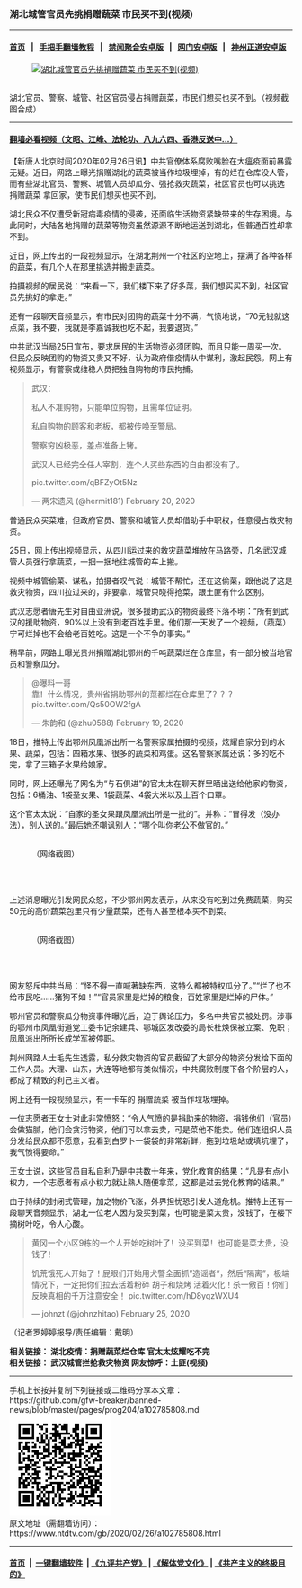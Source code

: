 ### 湖北城管官员先挑捐赠蔬菜 市民买不到(视频)
------------------------

#### [首页](https://github.com/gfw-breaker/banned-news/blob/master/README.md) &nbsp;&nbsp;|&nbsp;&nbsp; [手把手翻墙教程](https://github.com/gfw-breaker/guides/wiki) &nbsp;&nbsp;|&nbsp;&nbsp; [禁闻聚合安卓版](https://github.com/gfw-breaker/bn-android) &nbsp;&nbsp;|&nbsp;&nbsp; [网门安卓版](https://github.com/oGate2/oGate) &nbsp;&nbsp;|&nbsp;&nbsp; [神州正道安卓版](https://github.com/SzzdOgate/update) 



<div><div class="featured_image">
 <a href="https://i.ntdtv.com/assets/uploads/2020/02/1-335.jpg" target="_blank">
  <figure>
   <img alt="湖北城管官员先挑捐赠蔬菜 市民买不到(视频)" src="https://i.ntdtv.com/assets/uploads/2020/02/1-335-800x450.jpg"/>
  </figure><br/>
 </a>
 <span class="caption">
  湖北官员、警察、城管、社区官员侵占捐赠蔬菜，市民们想买也买不到。（视频截图合成）
 </span>
</div>
</div><hr/>

#### [翻墙必看视频（文昭、江峰、法轮功、八九六四、香港反送中...）](https://github.com/gfw-breaker/banned-news/blob/master/pages/link3.md)

<div><div class="post_content" itemprop="articleBody">
 <p>
  【新唐人北京时间2020年02月26日讯】中共官僚体系腐败嘴脸在大瘟疫面前暴露无疑。近日，网路上曝光捐赠湖北的蔬菜被当作垃圾埋掉，有的烂在仓库没人管，而有些湖北官员、警察、城管人员却瓜分、强抢救灾蔬菜，社区官员也可以挑选
  <ok href="https://www.ntdtv.com/gb/捐赠蔬菜.htm">
   捐赠蔬菜
  </ok>
  拿回家，使市民们想买也买不到。
 </p>
 <p>
  湖北民众不仅遭受新冠病毒疫情的侵袭，还面临生活物资紧缺带来的生存困境。与此同时，大陆各地捐赠的蔬菜等物资虽然源源不断地运送到湖北，但普通百姓却拿不到。
 </p>
 <p>
  近日，网上传出的一段视频显示，在湖北荆州一个社区的空地上，摆满了各种各样的蔬菜，有几个人在那里挑选并搬走蔬菜。
 </p>
 <p>
  拍摄视频的居民说：“来看一下，我们楼下来了好多菜，我们想买买不到，社区官员先挑好的拿走。”
 </p>
 <p>
  还有一段聊天音频显示，有市民对团购的蔬菜十分不满，气愤地说，“70元钱就这点菜，我不要，我就是李嘉诚我也吃不起，我要退货。”
  <div class="video_fit_container">
  </div>
 </p>
 <p>
  中共武汉当局25日宣布，要求居民的生活物资必须团购，而且只能一周买一次。但民众反映团购的物资又贵又不好，认为政府借疫情从中谋利，激起民怨。网上有视频显示，有警察或维稳人员把独自购物的市民拘捕。
 </p>
 <blockquote class="twitter-tweet">
  <p dir="ltr" lang="zh">
   武汉：
  </p>
  <p>
   私人不准购物，只能单位购物，且需单位证明。
  </p>
  <p>
   私自购物的顾客和老板，都被传唤至警局。
  </p>
  <p>
   警察穷凶极恶，差点准备上铐。
  </p>
  <p>
   武汉人已经完全任人宰割，连个人买些东西的自由都没有了。
  </p>
  <p>
   <ok href="https://t.co/qBFZyOt5Nz">
    pic.twitter.com/qBFZyOt5Nz
   </ok>
  </p>
  <p>
   — 两宋遗风 (@hermit181)
   <ok href="https://twitter.com/hermit181/status/1230470189617176576?ref_src=twsrc%5Etfw">
    February 20, 2020
   </ok>
  </p>
 </blockquote>
 <p>
  <script async="" charset="utf-8" src="https://platform.twitter.com/widgets.js">
  </script>
 </p>
 <p>
 </p>
 <p>
  普通民众买菜难，但政府官员、警察和城管人员却借助手中职权，任意侵占救灾物资。
 </p>
 <p>
  25日，网上传出视频显示，从四川运过来的救灾蔬菜堆放在马路旁，几名武汉城管人员强行拿蔬菜，一捆一捆地往城管的车上搬。
 </p>
 <p>
  视频中城管偷菜、谋私，拍摄者叹气说：城管不帮忙，还在这偷菜，跟他说了这是救灾物资，四川拉过来的，非要拿，城管只晓得抢菜，跟土匪有什么区别。
  <div class="video_fit_container">
  </div>
 </p>
 <div class="video_fit_container">
 </div>
 <p>
  武汉志愿者唐先生对自由亚洲说，很多援助武汉的物资最终下落不明：“所有到武汉的援助物资，90%以上没有到老百姓手里。他们那一天发了一个视频，（蔬菜）宁可烂掉也不会给老百姓吃。这是一个不争的事实。”
 </p>
 <p>
  稍早前，网路上曝光贵州捐赠湖北鄂州的千吨蔬菜烂在仓库里，有一部分被当地官员和警察瓜分。
 </p>
 <blockquote class="twitter-tweet">
  <p dir="ltr" lang="zh">
   @曝料一哥
   <br/>
   靠！什么情况，贵州省捐助鄂州的菜都烂在仓库里了？？？
   <ok href="https://t.co/Qs50OW2fgA">
    pic.twitter.com/Qs50OW2fgA
   </ok>
  </p>
  <p>
   — 朱韵和 (@zhu0588)
   <ok href="https://twitter.com/zhu0588/status/1230218138286866433?ref_src=twsrc%5Etfw">
    February 19, 2020
   </ok>
  </p>
 </blockquote>
 <p>
  <script async="" charset="utf-8" src="https://platform.twitter.com/widgets.js">
  </script>
 </p>
 <p>
 </p>
 <p>
  18日，推特上传出鄂州凤凰派出所一名警察家属拍摄的视频，炫耀自家分到的水果、蔬菜，包括：四箱水果、很多的蔬菜和鸡蛋。这名警察家属还说：多的吃不完，拿了三箱子水果给娘家。
  <div class="video_fit_container">
  </div>
 </p>
 <p>
  同时，网上还曝光了网名为“与石俱进”的官太太在聊天群里晒出送给他家的物资，包括：6桶油、1袋圣女果、1袋蔬菜、4袋大米以及上百个口罩。
 </p>
 <p>
  这个官太太说：“自家的圣女果跟凤凰派出所是一批的”。并称：“冒得发（没办法），别人送的。”最后她还嘲讽别人：“哪个叫你老公不做官的。”
 </p>
 <figure class="wp-caption alignnone" id="attachment_102785827" style="width: 600px">
  <img alt="" class="size-medium wp-image-102785827" src="https://i.ntdtv.com/assets/uploads/2020/02/4b2ac0eely1gc1lgfkz2xj20u01t0jxt-600x434-1-600x434.jpg">
   <br/><figcaption class="wp-caption-text">
    （网络截图）
   </figcaption><br/>
  </img>
 </figure><br/>
 <p>
  上述消息曝光引发网民众怒，不少鄂州网友表示，从来没有吃到过免费蔬菜，购买50元的高价蔬菜包里只有少量蔬菜，还有人甚至根本买不到菜。
 </p>
 <figure class="wp-caption alignnone" id="attachment_102785828" style="width: 440px">
  <img alt="" class="size-full wp-image-102785828" src="https://i.ntdtv.com/assets/uploads/2020/02/9878e5cegy1gc1of6wnq2j20pi0y0n2h-1.jpg">
   <br/><figcaption class="wp-caption-text">
    （网络截图）
   </figcaption><br/>
  </img>
 </figure><br/>
 <p>
  网友怒斥中共当局：“怪不得一直喊著缺东西，这特么都被特权瓜分了。”“烂了也不给市民吃……猪狗不如！”“官员家里是烂掉的粮食，百姓家里是烂掉的尸体。”
 </p>
 <p>
  鄂州官员和警察瓜分物资事件曝光后，迫于舆论压力，多名中共官员被处罚。涉事的鄂州市凤凰街道党工委书记余建兵、鄂城区发改委的局长杜焕保被立案、免职；凤凰派出所所长成学军被停职。
 </p>
 <p>
  荆州网路人士毛先生透露，私分救灾物资的官员截留了大部分的物资分发给下面的工作人员。大理、山东，大连等地都有类似情况，中共腐败制度下各个阶层的人，都成了精致的利己主义者。
 </p>
 <p>
  网上还有一段视频显示，有一卡车的
  <ok href="https://www.ntdtv.com/gb/捐赠蔬菜.htm">
   捐赠蔬菜
  </ok>
  被当作垃圾埋掉。
  <div class="video_fit_container">
  </div>
 </p>
 <p>
  一位志愿者王女士对此非常愤怒：“令人气愤的是捐助来的物资，捐钱他们（官员）会做猫腻，他们会贪污物资，他们可以拿去卖，可是菜他不能卖。他们连组织人员分发给民众都不愿意，我看到白罗卜一袋袋的非常新鲜，拖到垃圾站或填坑埋了，我气愤得要命。”
 </p>
 <p>
  王女士说，这些官员自私自利乃是中共数十年来，党化教育的结果：“凡是有点小权力，一个志愿者有点小权力就让熟人随便拿菜，这都是过去党化教育的结果。”
 </p>
 <p>
  由于持续的封闭式管理，加之物价飞涨，外界担忧恐引发人道危机。推特上还有一段聊天音频显示，湖北一位老人因为没买到菜，也可能是菜太贵，没钱了，在楼下摘树叶吃，令人心酸。
 </p>
 <blockquote class="twitter-tweet">
  <p dir="ltr" lang="zh">
   黄冈一个小区9栋的一个人开始吃树叶了！没买到菜！也可能是菜太贵，没钱了！
  </p>
  <p>
   饥荒饿死人开始了！屁眼们开始用犬警全面抓”造谣者“，然后“隔离”，极端情况下，一定把你们拉去活着粉碎 胡子和烧烤 活着火化！杀一儆百！你们反映真相的千万注意安全！
   <ok href="https://t.co/hD8yqzWXU4">
    pic.twitter.com/hD8yqzWXU4
   </ok>
  </p>
  <p>
   — johnzt (@johnzhitao)
   <ok href="https://twitter.com/johnzhitao/status/1232224692435505152?ref_src=twsrc%5Etfw">
    February 25, 2020
   </ok>
  </p>
 </blockquote>
 <p>
  <script async="" charset="utf-8" src="https://platform.twitter.com/widgets.js">
  </script>
 </p>
 <p>
 </p>
 <p>
  （记者罗婷婷报导/责任编辑：戴明）
 </p>
 <p>
  <strong>
   相关链接：
   <ok href="https://www.ntdtv.com/gb/2020/02/20/a102781626.html">
    湖北疫情：捐赠蔬菜烂仓库 官太太炫耀吃不完
   </ok>
   <br/>
   相关链接：
   <ok href="https://www.ntdtv.com/gb/2020/02/25/a102785292.html">
    武汉城管拦抢救灾物资 网友惊呼：土匪(视频)
   </ok>
  </strong>
 </p>
 <div class="single_ad">
 </div>
</div>
</div>
<hr/>
手机上长按并复制下列链接或二维码分享本文章：<br/>
https://github.com/gfw-breaker/banned-news/blob/master/pages/prog204/a102785808.md <br/>
<a href='https://github.com/gfw-breaker/banned-news/blob/master/pages/prog204/a102785808.md'><img src='https://github.com/gfw-breaker/banned-news/blob/master/pages/prog204/a102785808.md.png'/></a> <br/>
原文地址（需翻墙访问）：https://www.ntdtv.com/gb/2020/02/26/a102785808.html


------------------------
#### [首页](https://github.com/gfw-breaker/banned-news/blob/master/README.md) &nbsp;|&nbsp; [一键翻墙软件](https://github.com/gfw-breaker/nogfw/blob/master/README.md) &nbsp;| [《九评共产党》](https://github.com/gfw-breaker/9ping.md/blob/master/README.md#九评之一评共产党是什么) | [《解体党文化》](https://github.com/gfw-breaker/jtdwh.md/blob/master/README.md) | [《共产主义的终极目的》](https://github.com/gfw-breaker/gczydzjmd.md/blob/master/README.md)


<img src='http://gfw-breaker.win/banned-news/pages/prog204/a102785808.md' width='0px' height='0px'/>